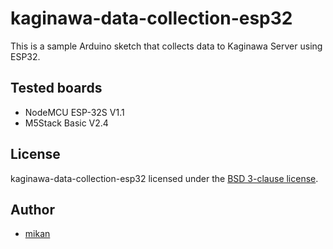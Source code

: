 kaginawa-data-collection-esp32
==============================

This is a sample Arduino sketch that collects data to Kaginawa Server using ESP32.

## Tested boards

- NodeMCU ESP-32S V1.1
- M5Stack Basic V2.4

## License

kaginawa-data-collection-esp32 licensed under the [BSD 3-clause license](LICENSE).

## Author

- [mikan](https://github.com/mikan)

